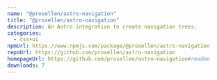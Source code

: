 ```yaml
---
name: "@prosellen/astro-navigation"
title: "@prosellen/astro-navigation"
description: An Astro integration to create navigation trees.
categories:
  - css+ui
npmUrl: https://www.npmjs.com/package/@prosellen/astro-navigation
repoUrl: https://github.com/prosellen/astro-navigation
homepageUrl: https://github.com/prosellen/astro-navigation#readme
downloads: 7
---
```

